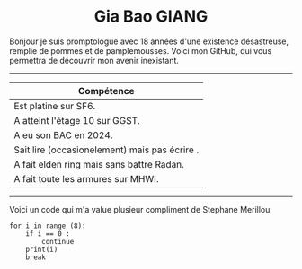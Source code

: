 <h1 align="center"> Gia Bao GIANG </h1>
Bonjour je suis promptologue avec 18 années d'une existence désastreuse, remplie de pommes et de pamplemousses. Voici mon GitHub, qui vous permettra de découvrir mon avenir inexistant.

--- 

| Compétence                                      |
| ----------------------------------------------- |
| Est platine sur SF6.                            |
| A atteint l'étage 10 sur GGST.                  |
| A eu son BAC en 2024.                           | 
| Sait lire (occasionelement) mais pas écrire   . |
| A fait elden ring mais sans battre Radan.       |
| A fait toute les armures sur MHWI.              |

---

Voici un code qui m'a value plusieur compliment de Stephane Merillou 

```
for i in range (8):
	if i == 0 :
		continue
	print(i)
	break

```

